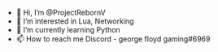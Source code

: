 - 👋 Hi, I’m @ProjectRebornV
- 👀 I’m interested in Lua, Networking
- 🌱 I’m currently learning Python
- 📫 How to reach me
Discord - george floyd gaming#6969

<!---
ProjectRebornV/ProjectRebornV is a ✨ special ✨ repository because its `README.md` (this file) appears on your GitHub profile.
You can click the Preview link to take a look at your changes.
--->
